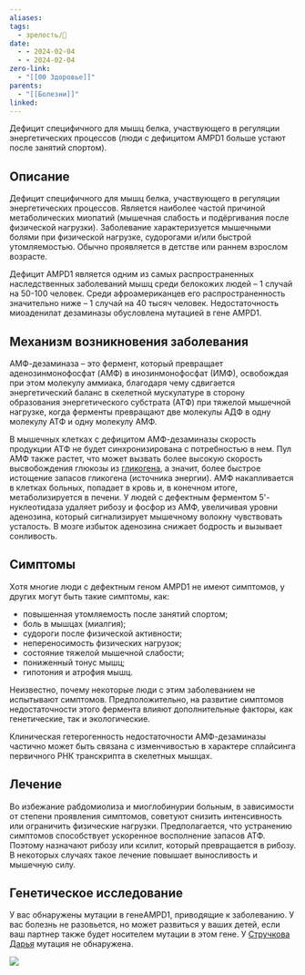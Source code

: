 ```yaml
---
aliases: 
tags:
  - зрелость/🌱
date:
  - - 2024-02-04
  - - 2024-02-04
zero-link:
  - "[[00 Здоровье]]"
parents:
  - "[[Болезни]]"
linked:
---
```

Дефицит специфичного для мышц белка, участвующего в регуляции энергетических процессов (люди с дефицитом AMPD1 больше устают после занятий спортом).
## Описание
Дефицит специфичного для мышц белка, участвующего в регуляции энергетических процессов. Является наиболее частой причиной метаболических миопатий (мышечная слабость и подёргивания после физической нагрузки). Заболевание характеризуется мышечными болями при физической нагрузке, судорогами и/или быстрой утомляемостью. Обычно проявляется в детстве или раннем взрослом возрасте.

Дефицит AMPD1 является одним из самых распространенных наследственных заболеваний мышц среди белокожих людей – 1 случай на 50-100 человек. Среди афроамериканцев его распространенность значительно ниже – 1 случай на 40 тысяч человек. Недостаточность миоаденилат дезаминазы обусловлена мутацией в гене AMPD1.
## Механизм возникновения заболевания
AMФ-дезаминаза – это фермент, который превращает аденозинмонофосфат (AMФ) в инозинмонофосфат (ИМФ), освобождая при этом молекулу аммиака, благодаря чему сдвигается энергетический баланс в скелетной мускулатуре в сторону образования энергетического субстрата (АТФ) при тяжелой мышечной нагрузке, когда ферменты превращают две молекулы АДФ в одну молекулу АТФ и одну молекулу АМФ.

В мышечных клетках с дефицитом АМФ-дезаминазы скорость продукции АТФ не будет синхронизирована с потребностью в нем. Пул АМФ также растет, что может вызвать более высокую скорость высвобождения глюкозы из [гликогена](Гликоген.md), а значит, более быстрое истощение запасов гликогена (источника энергии). АМФ накапливается в клетках больных, попадает в кровь и, в конечном итоге, метаболизируется в печени. У людей с дефектным ферментом 5'-нуклеотидаза удаляет рибозу и фосфор из АМФ, увеличивая уровни аденозина, который сигнализирует мышечному волокну чувствовать усталость. В мозге избыток аденозина снижает бодрость и вызывает сонливость.
## Симптомы
Хотя многие люди с дефектным геном AMPD1 не имеют симптомов, у других могут быть такие симптомы, как:

- повышенная утомляемость после занятий спортом;
- боль в мышцах (миалгия);
- судороги после физической активности;
- непереносимость физических нагрузок;
- состояние тяжелой мышечной слабости;
- пониженный тонус мышц;
- гипотония и атрофия мышц.

Неизвестно, почему некоторые люди с этим заболеванием не испытывают симптомов. Предположительно, на развитие симптомов недостаточности этого фермента влияют дополнительные факторы, как генетические, так и экологические.

Клиническая гетерогенность недостаточности АМФ-дезаминазы частично может быть свя­зана с изменчивостью в характере сплайсинга первичного РНК транскрипта в скелетных мышцах.
## Лечение
Во избежание рабдомиолиза и миоглобинурии больным, в зависимости от степени проявления симптомов, советуют снизить интенсивность или ограничить физические нагрузки. Предполагается, что устранению симптомов способствует ускоренное восполнение запасов АТФ. Поэтому назначают рибозу или ксилит, который превращается в рибозу. В некоторых случаях такое лечение повышает выносливость и мышечную силу.
## Генетическое исследование
У вас обнаружены мутации в генеAMPD1, приводящие к заболеванию. У вас болезнь не разовьется, но может развиться у ваших детей, если ваш партнер также будет носителем мутации в этом гене. У [Стручкова Дарья](Стручкова%20Дарья.md) мутация не обнаружена.

![](Pasted%20image%2020240204104806.png)